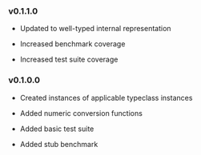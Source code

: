 ### v0.1.1.0

  * Updated to well-typed internal representation

  * Increased benchmark coverage

  * Increased test suite coverage


### v0.1.0.0

  * Created instances of applicable typeclass instances

  * Added numeric conversion functions

  * Added basic test suite

  * Added stub benchmark

